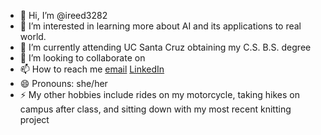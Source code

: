 - 👋 Hi, I’m @ireed3282
- 👀 I’m interested in learning more about AI and its applications to real world.
- 🌱 I’m currently attending UC Santa Cruz obtaining my C.S. B.S. degree
- 💞️ I’m looking to collaborate on 
- 📫 How to reach me [email](mailto::isabellajanereed@gmail.com) [LinkedIn](smth)
- 😄 Pronouns: she/her
- ⚡ My other hobbies include rides on my motorcycle, taking hikes on campus after class, and sitting down with my most recent knitting project

<!---
ireed3282/ireed3282 is a ✨ special ✨ repository because its `README.md` (this file) appears on your GitHub profile.
You can click the Preview link to take a look at your changes.
--->
